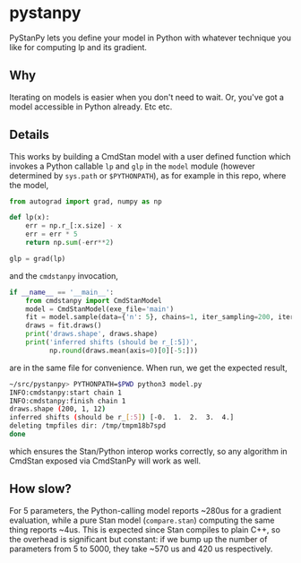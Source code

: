 # pystanpy

PyStanPy lets you define your model in Python with whatever
technique you like for computing lp and its gradient.

## Why

Iterating on models is easier when you don't need to wait. Or,
you've got a model accessible in Python already. Etc etc.

## Details

This works by building a CmdStan model with a user defined
function which invokes a Python callable `lp` and `glp`
in the `model` module (however determined by `sys.path`
or `$PYTHONPATH`), as for example in this repo, where the
model, 

``` python
from autograd import grad, numpy as np

def lp(x):
    err = np.r_[:x.size] - x
    err = err * 5
    return np.sum(-err**2)

glp = grad(lp)
```
and the `cmdstanpy` invocation,

``` python
if __name__ == '__main__':
    from cmdstanpy import CmdStanModel
    model = CmdStanModel(exe_file='main')
    fit = model.sample(data={'n': 5}, chains=1, iter_sampling=200, iter_warmup=200)
    draws = fit.draws()
    print('draws.shape', draws.shape)
    print('inferred shifts (should be r_[:5])',
          np.round(draws.mean(axis=0)[0][-5:]))
```
are in the same file for convenience.  When run, we get
the expected result,
``` sh
~/src/pystanpy> PYTHONPATH=$PWD python3 model.py
INFO:cmdstanpy:start chain 1
INFO:cmdstanpy:finish chain 1
draws.shape (200, 1, 12)
inferred shifts (should be r_[:5]) [-0.  1.  2.  3.  4.]
deleting tmpfiles dir: /tmp/tmpm18b7spd
done
```
which ensures the Stan/Python interop works correctly,
so any algorithm in CmdStan exposed via CmdStanPy
will work as well.

## How slow?

For 5 parameters, the Python-calling model reports 
~280us for a gradient evaluation, while a pure Stan model 
(`compare.stan`)
computing the same thing reports ~4us.  This is expected
since Stan compiles to plain C++, so the overhead is
significant but constant: 
if we bump up the number of parameters from 5
to 5000, they take ~570 us and 420 us respectively.

